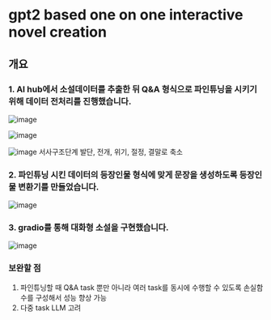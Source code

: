 # gpt2 based one on one interactive novel creation

## 개요

### 1. AI hub에서 소설데이터를 추출한 뒤 Q&A 형식으로 파인튜닝을 시키기 위해 데이터 전처리를 진행했습니다.

![image](https://github.com/user-attachments/assets/e101e964-25ac-4517-8821-fc37122a07f7)

![image](https://github.com/user-attachments/assets/d01281f4-645c-4674-bea5-f54292c03dc9)

![image](https://github.com/user-attachments/assets/3279c19b-b1a2-48e9-8a27-f9f65d8ff67d)
서사구조단계 발단, 전개, 위기, 절정, 결말로 축소

### 2. 파인튜닝 시킨 데이터의 등장인물 형식에 맞게 문장을 생성하도록 등장인물 변환기를 만들었습니다.

![image](https://github.com/user-attachments/assets/642f1214-e427-443e-96bb-08008aa04fc5)

### 3. gradio를 통해 대화형 소설을 구현했습니다.

![image](https://github.com/user-attachments/assets/f0b235e0-4c15-43be-9f69-77cded0b7146)


### 보완할 점
1. 파인튜닝할 때 Q&A task 뿐만 아니라 여러 task를 동시에 수행할 수 있도록 손실함수를 구성해서 성능 향상 가능
2. 다중 task LLM 고려
